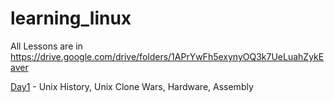 # learning_linux

All Lessons are in https://drive.google.com/drive/folders/1APrYwFh5exynyOQ3k7UeLuahZykEaver


[Day1](day1/notes.md) - Unix History, Unix Clone Wars, Hardware, Assembly